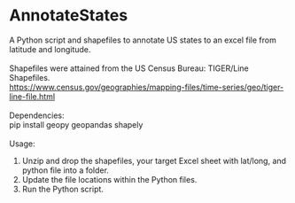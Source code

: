 # AnnotateStates
A Python script and shapefiles to annotate US states to an excel file from latitude and longitude.<br>
<br>
Shapefiles were attained from the US Census Bureau: TIGER/Line Shapefiles.<br>
https://www.census.gov/geographies/mapping-files/time-series/geo/tiger-line-file.html<br>
<br>
Dependencies:<br>
pip install geopy geopandas shapely<br>
<br>
Usage:<br>
1. Unzip and drop the shapefiles, your target Excel sheet with lat/long, and python file into a folder. <br>
2. Update the file locations within the Python files.<br>
3. Run the Python script.<br>
